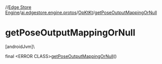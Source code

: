 //[Edge Store Engine](../../../index.md)/[ai.edgestore.engine.protos](../index.md)/[OpKtKt](index.md)/[getPoseOutputMappingOrNull](get-pose-output-mapping-or-null.md)

# getPoseOutputMappingOrNull

[androidJvm]\

final &lt;ERROR CLASS&gt;[getPoseOutputMappingOrNull](get-pose-output-mapping-or-null.md)()
